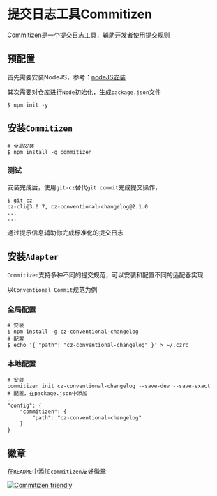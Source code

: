 
# 提交日志工具Commitizen

[Commitizen](http://commitizen.github.io/cz-cli/)是一个提交日志工具，辅助开发者使用提交规则

## 预配置

首先需要安装NodeJS，参考：[nodeJS安装](https://hexo-guide.readthedocs.io/zh_CN/latest/node/nodeJS%E5%AE%89%E8%A3%85.html)

其次需要对仓库进行`Node`初始化，生成`package.json`文件

    $ npm init -y

## 安装`Commitizen`

    # 全局安装
    $ npm install -g commitizen

### 测试

安装完成后，使用`git-cz`替代`git commit`完成提交操作，

    $ git cz
    cz-cli@3.0.7, cz-conventional-changelog@2.1.0
    ...
    ...

通过提示信息辅助你完成标准化的提交日志

## 安装`Adapter`

`Commitizen`支持多种不同的提交规范，可以安装和配置不同的适配器实现

以`Conventional Commit`规范为例

### 全局配置

    # 安装
    $ npm install -g cz-conventional-changelog
    # 配置
    $ echo '{ "path": "cz-conventional-changelog" }' > ~/.czrc

### 本地配置

    # 安装
    commitizen init cz-conventional-changelog --save-dev --save-exact
    # 配置，在package.json中添加
    ...
    "config": {
        "commitizen": {
            "path": "cz-conventional-changelog"
        }
    }

## 徽章

在`README`中添加`commitizen`友好徽章

[![Commitizen friendly](https://img.shields.io/badge/commitizen-friendly-brightgreen.svg)](http://commitizen.github.io/cz-cli/)